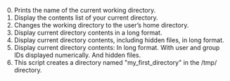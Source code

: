 0. Prints the name of the current working directory.
1. Display the contents list of your current directory.
2. Changes the working directory to the user’s home directory.
3. Display current directory contents in a long format.
4. Display current directory contents, including hidden files, in long format.
5. Display current directory contents:
	In long format.
	With user and group IDs displayed numerically.
	And hidden files.
6. This script creates a directory named "my_first_directory" in the /tmp/ directory.
